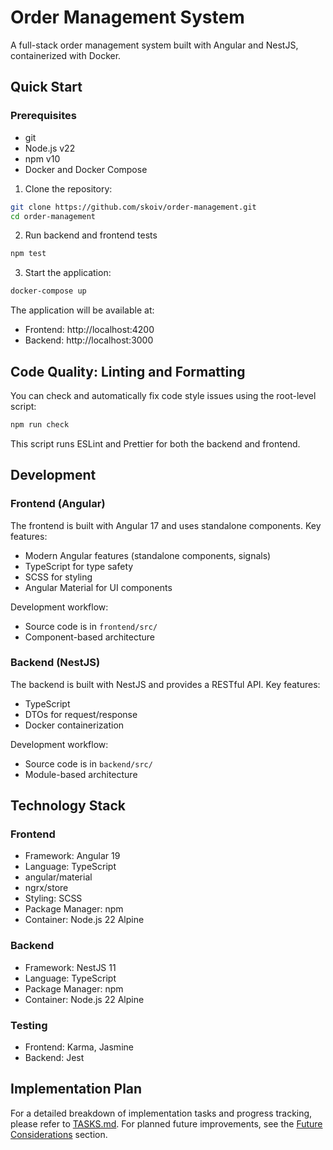# Order Management System

A full-stack order management system built with Angular and NestJS, containerized with Docker.

## Quick Start

### Prerequisites

- git
- Node.js v22
- npm v10
- Docker and Docker Compose

1. Clone the repository:
```bash
git clone https://github.com/skoiv/order-management.git
cd order-management
```
2. Run backend and frontend tests
```bash
npm test
```
3. Start the application:
```bash
docker-compose up
```

The application will be available at:
- Frontend: http://localhost:4200
- Backend: http://localhost:3000

## Code Quality: Linting and Formatting

You can check and automatically fix code style issues using the root-level script:

```bash
npm run check
```

This script runs ESLint and Prettier for both the backend and frontend.

## Development

### Frontend (Angular)

The frontend is built with Angular 17 and uses standalone components. Key features:
- Modern Angular features (standalone components, signals)
- TypeScript for type safety
- SCSS for styling
- Angular Material for UI components

Development workflow:
- Source code is in `frontend/src/`
- Component-based architecture

### Backend (NestJS)

The backend is built with NestJS and provides a RESTful API. Key features:
- TypeScript
- DTOs for request/response
- Docker containerization

Development workflow:
- Source code is in `backend/src/`
- Module-based architecture

## Technology Stack

### Frontend
- Framework: Angular 19
- Language: TypeScript
- angular/material
- ngrx/store
- Styling: SCSS
- Package Manager: npm
- Container: Node.js 22 Alpine

### Backend
- Framework: NestJS 11
- Language: TypeScript
- Package Manager: npm
- Container: Node.js 22 Alpine

### Testing
- Frontend: Karma, Jasmine
- Backend: Jest

## Implementation Plan

For a detailed breakdown of implementation tasks and progress tracking, please refer to [TASKS.md](TASKS.md).
For planned future improvements, see the [Future Considerations](TASKS.md#future-considerations) section.